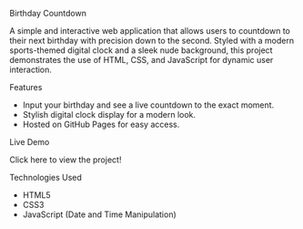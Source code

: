 
Birthday Countdown

A simple and interactive web application that allows users to countdown to their next birthday with precision down to the second. Styled with a modern sports-themed digital clock and a sleek nude background, this project demonstrates the use of HTML, CSS, and JavaScript for dynamic user interaction.

Features

- Input your birthday and see a live countdown to the exact moment.
- Stylish digital clock display for a modern look.
- Hosted on GitHub Pages for easy access.

Live Demo

Click here to view the project!

Technologies Used

- HTML5
- CSS3
- JavaScript (Date and Time Manipulation)
